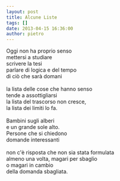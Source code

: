 ```yaml
---
layout: post
title: Alcune Liste
tags: []
date: 2013-04-15 16:36:00
author: pietro
---
```

Oggi non ha proprio senso<br/>mettersi a studiare<br/>scrivere la tesi<br/>parlare di logica e del tempo<br/>di ciò che sarà domani<br/><br/>la lista delle cose che hanno senso<br/>tende a assottigliarsi<br/>la lista del trascorso non cresce,<br/>la lista dei limiti lo fa.<br/><br/>Bambini sugli alberi<br/>e un grande sole alto.<br/>Persone che si chiedono<br/>domande interessanti<br/><br/>non c'è risposta che non sia stata formulata<br/>almeno una volta, magari per sbaglio<br/>o magari in cambio<br/>della domanda sbagliata.
